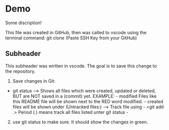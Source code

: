 # Demo

Some discription!

This file was created in GitHub, then was called to vscode using the terminal command: git clone (Paste SSH Key from your GitHub)

## Subheader 

This subheader was wirtten in vscode.
The goal is to save this change to the repository.
1. Save changes in Git: 
- git status --> Shows all files which were created, updated or deleted, BUT are NOT saved in a (commit) yet.
            EXAMPLE: - modified Files like this README file will be shown next to the RED word modified.
                     - created files will be shown under (Untracked files:) --> Track file using - <git add .> Period (.) means track all files listed unter git status
                                                                                                  - <git add neamOFfile.extentionOFfile>
2. use git status to make sure. It should show the changes in green.